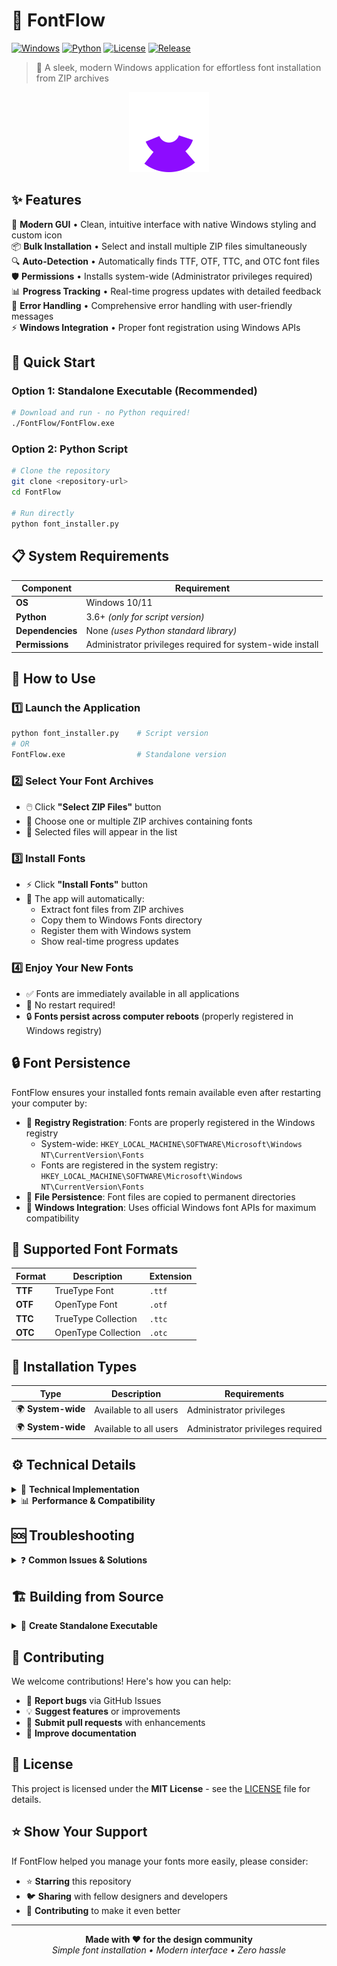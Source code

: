 # 🎨 FontFlow

[![Windows](https://img.shields.io/badge/Platform-Windows-blue?style=flat-square&logo=windows)](https://www.microsoft.com/windows)
[![Python](https://img.shields.io/badge/Python-3.6+-green?style=flat-square&logo=python)](https://www.python.org)
[![License](https://img.shields.io/badge/License-MIT-yellow?style=flat-square)](LICENSE)
[![Release](https://img.shields.io/badge/Release-Standalone-purple?style=flat-square)](FontFlow/)

> 🚀 A sleek, modern Windows application for effortless font installation from ZIP archives

<div align="center">
  <img src="icon.png" alt="FontFlow Icon" width="128" height="128">
</div>

## ✨ Features

🎯 **Modern GUI** • Clean, intuitive interface with native Windows styling and custom icon  
📦 **Bulk Installation** • Select and install multiple ZIP files simultaneously  
🔍 **Auto-Detection** • Automatically finds TTF, OTF, TTC, and OTC font files  
🛡️ **Permissions** • Installs system-wide (Administrator privileges required)  
📊 **Progress Tracking** • Real-time progress updates with detailed feedback  
🔧 **Error Handling** • Comprehensive error handling with user-friendly messages  
⚡ **Windows Integration** • Proper font registration using Windows APIs

## 🚀 Quick Start

### Option 1: Standalone Executable (Recommended)
```bash
# Download and run - no Python required!
./FontFlow/FontFlow.exe
```

### Option 2: Python Script
```bash
# Clone the repository
git clone <repository-url>
cd FontFlow

# Run directly
python font_installer.py
```

## 📋 System Requirements

| Component | Requirement |
|-----------|-------------|
| **OS** | Windows 10/11 |
| **Python** | 3.6+ *(only for script version)* |
| **Dependencies** | None *(uses Python standard library)* |
| **Permissions** | Administrator privileges required for system-wide install |

## 📖 How to Use

### 1️⃣ Launch the Application
```bash
python font_installer.py    # Script version
# OR
FontFlow.exe                # Standalone version
```

### 2️⃣ Select Your Font Archives
- 🖱️ Click **"Select ZIP Files"** button
- 📁 Choose one or multiple ZIP archives containing fonts
- 📝 Selected files will appear in the list

### 3️⃣ Install Fonts
- ⚡ Click **"Install Fonts"** button
- 🔄 The app will automatically:
  - Extract font files from ZIP archives
  - Copy them to Windows Fonts directory
  - Register them with Windows system
  - Show real-time progress updates

### 4️⃣ Enjoy Your New Fonts
- ✅ Fonts are immediately available in all applications
- 🔄 No restart required!
- 🔒 **Fonts persist across computer reboots** (properly registered in Windows registry)

## 🔒 Font Persistence

FontFlow ensures your installed fonts remain available even after restarting your computer by:

- 📝 **Registry Registration**: Fonts are properly registered in the Windows registry
  - System-wide: `HKEY_LOCAL_MACHINE\SOFTWARE\Microsoft\Windows NT\CurrentVersion\Fonts`
  - Fonts are registered in the system registry: `HKEY_LOCAL_MACHINE\SOFTWARE\Microsoft\Windows NT\CurrentVersion\Fonts`
- 💾 **File Persistence**: Font files are copied to permanent directories
- 🔄 **Windows Integration**: Uses official Windows font APIs for maximum compatibility

## 🎯 Supported Font Formats

| Format | Description | Extension |
|--------|-------------|-----------|
| **TTF** | TrueType Font | `.ttf` |
| **OTF** | OpenType Font | `.otf` |
| **TTC** | TrueType Collection | `.ttc` |
| **OTC** | OpenType Collection | `.otc` |

## 🔧 Installation Types

| Type | Description | Requirements |
|------|-------------|--------------|
| 🌍 **System-wide** | Available to all users | Administrator privileges |
| 🌍 **System-wide** | Available to all users | Administrator privileges required |

## ⚙️ Technical Details

<details>
<summary>🔧 <strong>Technical Implementation</strong></summary>

- **Windows API Integration**: Uses `AddFontResourceW` for proper font registration
- **Registry Persistence**: Fonts are permanently registered in Windows registry for persistence across reboots
- **Threading**: Implements thread-based installation to maintain responsive GUI
- **Best Practices**: Follows Windows font installation guidelines
- **Modern UI**: Built with tkinter using native Windows styling
- **Error Recovery**: Comprehensive error handling with graceful degradation

</details>

<details>
<summary>📊 <strong>Performance & Compatibility</strong></summary>

- **Lightweight**: ~11MB standalone executable
- **Fast**: Efficient ZIP extraction and font processing
- **Compatible**: Windows 7, 8, 10, 11 support
- **Portable**: No installation required for standalone version
- **Clean**: Automatic temporary file cleanup

</details>

## 🆘 Troubleshooting

<details>
<summary>❓ <strong>Common Issues & Solutions</strong></summary>

### 🔍 **Fonts not appearing in applications**
- Try restarting the application that should use the font
- Verify the font file wasn't corrupted during extraction

### ❌ **Installation fails**  
- This application installs fonts system-wide and requires Administrator privileges. If installation fails due to permissions, run the app as Administrator.
- Check that ZIP files aren't corrupted or password-protected
- Ensure ZIP files actually contain valid font files

### 🛡️ **Run as Administrator**
- Right-click batch file → **"Run as Administrator"**
- Or launch an elevated Command Prompt / PowerShell and run: `python font_installer.py`

### 🚫 **Application won't start**
- Ensure Python 3.6+ is installed (script version only)
- Run `python test_compatibility.py` to check your system
- Note: This application only works on Windows

</details>

## 🏗️ Building from Source

<details>
<summary>🔨 <strong>Create Standalone Executable</strong></summary>

```bash
# Install build dependencies
pip install -r build_requirements.txt

# Build standalone executable
python build_standalone.py

# Or use PowerShell
./BUILD_STANDALONE.ps1
```

**Output**: Complete `FontFlow/` folder ready for distribution

</details>

## 🤝 Contributing

We welcome contributions! Here's how you can help:

- 🐛 **Report bugs** via GitHub Issues
- 💡 **Suggest features** or improvements  
- 🔧 **Submit pull requests** with enhancements
- 📖 **Improve documentation**

## 📄 License

This project is licensed under the **MIT License** - see the [LICENSE](LICENSE) file for details.

## ⭐ Show Your Support

If FontFlow helped you manage your fonts more easily, please consider:
- ⭐ **Starring** this repository
- 🐦 **Sharing** with fellow designers and developers
- 🔄 **Contributing** to make it even better

---

<div align="center">
  <strong>Made with ❤️ for the design community</strong><br>
  <em>Simple font installation • Modern interface • Zero hassle</em>
</div>
